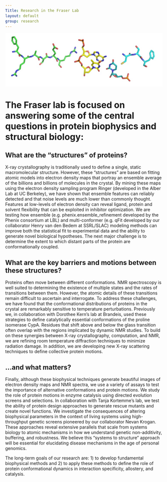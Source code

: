 ```yaml
---
Title: Research in the Fraser Lab
layout: default
group: research
---
```


<img class="img-responsive center-block" src="/static/img/fraseratucsf.jpg" alt="Fraser at UCSF, in molecular form">

# The Fraser lab is focused on answering some of the central questions in protein biophysics and structural biology: 

## What are the “structures” of proteins?

X-ray crystallography is traditionally used to define a single, static macromolecular structure. However, these “structures” are based on fitting atomic models into electron density maps that portray an ensemble average of the billions and billions of molecules in the crystal. By mining these maps using the electron density sampling program Ringer (developed in the Alber Lab at UC Berkeley), we have shown that ensemble features can reliably detected and that noise levels are much lower than commonly thought. Features at low-levels of electron density can reveal ligand, protein and solvent flexibility that can be exploited in inhibitor optimization. We are testing how ensemble (e.g. phenix.ensemble_refinement developed by the Phenix consortium at LBL) and multi-conformer (e.g. qFit developed by our collaborator Henry van den Bedem at SSRL/SLAC) modeling methods can improve both the statistical fit to experimental data and the ability to generate novel biological hypotheses.  The next major challenge is to determine the extent to which distant parts of the protein are conformationally coupled. 

## What are the key barriers and motions between these structures?

Proteins often move between different conformations. NMR spectroscopy is well suited to determining the existence of multiple states and the rates of transitions between them.  However, the atomic details of these transitions remain difficult to ascertain and interrogate. To address these challenges, we have found that the conformational distributions of proteins in the crystal are remarkably sensitive to temperature perturbations. Previously we, in collaboration with Dorothee Kern’s lab at Brandeis, used these strategies to define catalytically essential conformations of the proline isomerase CypA. Residues that shift above and below the glass transition often overlap with the regions implicated by dynamic NMR studies. To build on these synergies between X-ray crystallography, computation, and NMR, we are refining room temperature diffraction techniques to minimize radiation damage. In addition, we are developing new X-ray scattering techniques to define collective protein motions.

## ...and what matters?

Finally, although these biophysical techniques generate beautiful images of electron density maps and NMR spectra, we use a variety of assays to test the importance of alternative conformations and protein motions. We study the role of protein motions in enzyme catalysis using directed evolution screens and selections.  In collaboration with Tanja Kortemme’s lab, we test the ability of protein design approaches to generate rescue mutants and create novel functions. We investigate the consequences of altering biophysical parameters in the context of living systems using high-throughput genetic screens pioneered by our collaborator Nevan Krogan.  These approaches reveal extensive parallels that scale from systems biology to atomic mechanisms in how we understand genetic non-additivity, buffering, and robustness.  We believe this “systems to structure” approach will be essential for elucidating disease mechanisms in the age of personal genomics.  

The long-term goals of our research are: 1) to develop fundamental biophysical methods and 2) to apply these methods to define the role of protein conformational dynamics in interaction specificity, allostery, and catalysis.